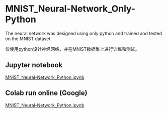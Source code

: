 # MNIST_Neural-Network_Only-Python


The neural network was designed using only python and trained and tested on the MNIST dataset.

仅使用python设计神经网络，并在MNIST数据集上进行训练和测试。

## Jupyter notebook
[MNIST_Neural-Network_Python.ipynb](./MNIST_Neural-Network_Python.ipynb)


## Colab run online (Google)
[MNIST_Neural-Network_Python.ipynb](https://colab.research.google.com/drive/16lY8cf2hBSJpriKznmHkXzqWDtDU0Unu)
